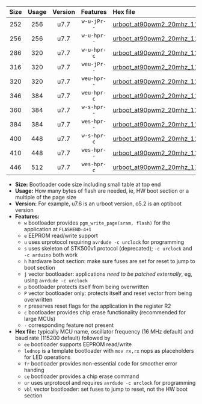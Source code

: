 |Size|Usage|Version|Features|Hex file|
|:-:|:-:|:-:|:-:|:--|
|252|256|u7.7|`w-u-jPr--`|[urboot_at90pwm2_20mhz_115200bps_lednop_ur_vbl.hex](https://raw.githubusercontent.com/stefanrueger/urboot.hex/main/mcus/at90pwm2/fcpu_20mhz/115200_bps/urboot_at90pwm2_20mhz_115200bps_lednop_ur_vbl.hex)|
|256|256|u7.7|`w-u-hpr--`|[urboot_at90pwm2_20mhz_115200bps_lednop_fr_ur.hex](https://raw.githubusercontent.com/stefanrueger/urboot.hex/main/mcus/at90pwm2/fcpu_20mhz/115200_bps/urboot_at90pwm2_20mhz_115200bps_lednop_fr_ur.hex)|
|286|320|u7.7|`w-u-hpr-c`|[urboot_at90pwm2_20mhz_115200bps_lednop_fr_ce_ur.hex](https://raw.githubusercontent.com/stefanrueger/urboot.hex/main/mcus/at90pwm2/fcpu_20mhz/115200_bps/urboot_at90pwm2_20mhz_115200bps_lednop_fr_ce_ur.hex)|
|316|320|u7.7|`weu-jPr--`|[urboot_at90pwm2_20mhz_115200bps_ee_lednop_ur_vbl.hex](https://raw.githubusercontent.com/stefanrueger/urboot.hex/main/mcus/at90pwm2/fcpu_20mhz/115200_bps/urboot_at90pwm2_20mhz_115200bps_ee_lednop_ur_vbl.hex)|
|320|320|u7.7|`weu-hpr--`|[urboot_at90pwm2_20mhz_115200bps_ee_lednop_fr_ur.hex](https://raw.githubusercontent.com/stefanrueger/urboot.hex/main/mcus/at90pwm2/fcpu_20mhz/115200_bps/urboot_at90pwm2_20mhz_115200bps_ee_lednop_fr_ur.hex)|
|346|384|u7.7|`weu-hpr-c`|[urboot_at90pwm2_20mhz_115200bps_ee_lednop_fr_ce_ur.hex](https://raw.githubusercontent.com/stefanrueger/urboot.hex/main/mcus/at90pwm2/fcpu_20mhz/115200_bps/urboot_at90pwm2_20mhz_115200bps_ee_lednop_fr_ce_ur.hex)|
|360|384|u7.7|`w-s-hpr--`|[urboot_at90pwm2_20mhz_115200bps_lednop_fr.hex](https://raw.githubusercontent.com/stefanrueger/urboot.hex/main/mcus/at90pwm2/fcpu_20mhz/115200_bps/urboot_at90pwm2_20mhz_115200bps_lednop_fr.hex)|
|384|384|u7.7|`wes-hpr--`|[urboot_at90pwm2_20mhz_115200bps_ee.hex](https://raw.githubusercontent.com/stefanrueger/urboot.hex/main/mcus/at90pwm2/fcpu_20mhz/115200_bps/urboot_at90pwm2_20mhz_115200bps_ee.hex)|
|400|448|u7.7|`w-s-hpr-c`|[urboot_at90pwm2_20mhz_115200bps_lednop_fr_ce.hex](https://raw.githubusercontent.com/stefanrueger/urboot.hex/main/mcus/at90pwm2/fcpu_20mhz/115200_bps/urboot_at90pwm2_20mhz_115200bps_lednop_fr_ce.hex)|
|410|448|u7.7|`wes-hpr--`|[urboot_at90pwm2_20mhz_115200bps_ee_lednop_fr.hex](https://raw.githubusercontent.com/stefanrueger/urboot.hex/main/mcus/at90pwm2/fcpu_20mhz/115200_bps/urboot_at90pwm2_20mhz_115200bps_ee_lednop_fr.hex)|
|446|512|u7.7|`wes-hpr-c`|[urboot_at90pwm2_20mhz_115200bps_ee_lednop_fr_ce.hex](https://raw.githubusercontent.com/stefanrueger/urboot.hex/main/mcus/at90pwm2/fcpu_20mhz/115200_bps/urboot_at90pwm2_20mhz_115200bps_ee_lednop_fr_ce.hex)|

- **Size:** Bootloader code size including small table at top end
- **Usage:** How many bytes of flash are needed, ie, HW boot section or a multiple of the page size
- **Version:** For example, u7.6 is an urboot version, o5.2 is an optiboot version
- **Features:**
  + `w` bootloader provides `pgm_write_page(sram, flash)` for the application at `FLASHEND-4+1`
  + `e` EEPROM read/write support
  + `u` uses urprotocol requiring `avrdude -c urclock` for programming
  + `s` uses skeleton of STK500v1 protocol (deprecated); `-c urclock` and `-c arduino` both work
  + `h` hardware boot section: make sure fuses are set for reset to jump to boot section
  + `j` vector bootloader: applications *need to be patched externally*, eg, using `avrdude -c urclock`
  + `p` bootloader protects itself from being overwritten
  + `P` vector bootloader only: protects itself and reset vector from being overwritten
  + `r` preserves reset flags for the application in the register R2
  + `c` bootloader provides chip erase functionality (recommended for large MCUs)
  + `-` corresponding feature not present
- **Hex file:** typically MCU name, oscillator frequency (16 MHz default) and baud rate (115200 default) followed by
  + `ee` bootloader supports EEPROM read/write
  + `lednop` is a template bootloader with `mov rx,rx` nops as placeholders for LED operations
  + `fr` bootloader provides non-essential code for smoother error handing
  + `ce` bootloader provides a chip erase command
  + `ur` uses urprotocol and requires `avrdude -c urclock` for programming
  + `vbl` vector bootloader: set fuses to jump to reset, not the HW boot section
